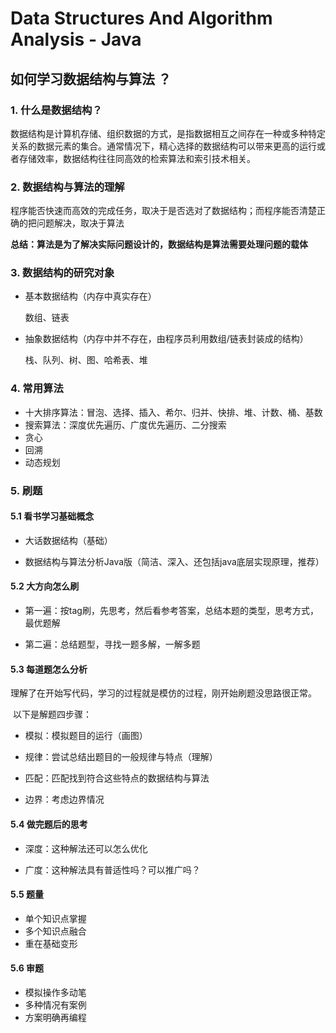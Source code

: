 # Data Structures And Algorithm Analysis - Java

 

## 如何学习数据结构与算法 ？

### 1. 什么是数据结构？

数据结构是计算机存储、组织数据的方式，是指数据相互之间存在一种或多种特定关系的数据元素的集合。通常情况下，精心选择的数据结构可以带来更高的运行或者存储效率，数据结构往往同高效的检索算法和索引技术相关。

### 2. 数据结构与算法的理解

程序能否快速而高效的完成任务，取决于是否选对了数据结构；而程序能否清楚正确的把问题解决，取决于算法

**总结：算法是为了解决实际问题设计的，数据结构是算法需要处理问题的载体**

### 3. 数据结构的研究对象

- 基本数据结构（内存中真实存在）

  数组、链表

- 抽象数据结构（内存中并不存在，由程序员利用数组/链表封装成的结构）

  栈、队列、树、图、哈希表、堆

### 4. 常用算法

- 十大排序算法：冒泡、选择、插入、希尔、归并、快排、堆、计数、桶、基数
- 搜索算法：深度优先遍历、广度优先遍历、二分搜索
- 贪心
- 回溯
- 动态规划

### 5. 刷题

#### 5.1 看书学习基础概念

- 大话数据结构（基础）

- 数据结构与算法分析Java版（简洁、深入、还包括java底层实现原理，推荐）

#### 5.2 大方向怎么刷

- 第一遍：按tag刷，先思考，然后看参考答案，总结本题的类型，思考方式，最优题解

- 第二遍：总结题型，寻找一题多解，一解多题

#### 5.3 每道题怎么分析

​		理解了在开始写代码，学习的过程就是模仿的过程，刚开始刷题没思路很正常。

​		以下是解题四步骤：

- 模拟：模拟题目的运行（画图）

- 规律：尝试总结出题目的一般规律与特点（理解）

- 匹配：匹配找到符合这些特点的数据结构与算法

- 边界：考虑边界情况

#### 5.4 做完题后的思考

- 深度：这种解法还可以怎么优化

- 广度：这种解法具有普适性吗？可以推广吗？

#### 5.5 题量

- 单个知识点掌握
- 多个知识点融合
- 重在基础变形

#### 5.6 审题

- 模拟操作多动笔
- 多种情况有案例
- 方案明确再编程